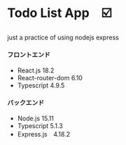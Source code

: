 # Todo List App　☑️
just a practice of using nodejs express

#### フロントエンド
- React.js 18.2
- React-router-dom 6.10
- Typescript 4.9.5

#### バックエンド
- Node.js 15.11
- Typescript 5.1.3
- Express.js　4.18.2

